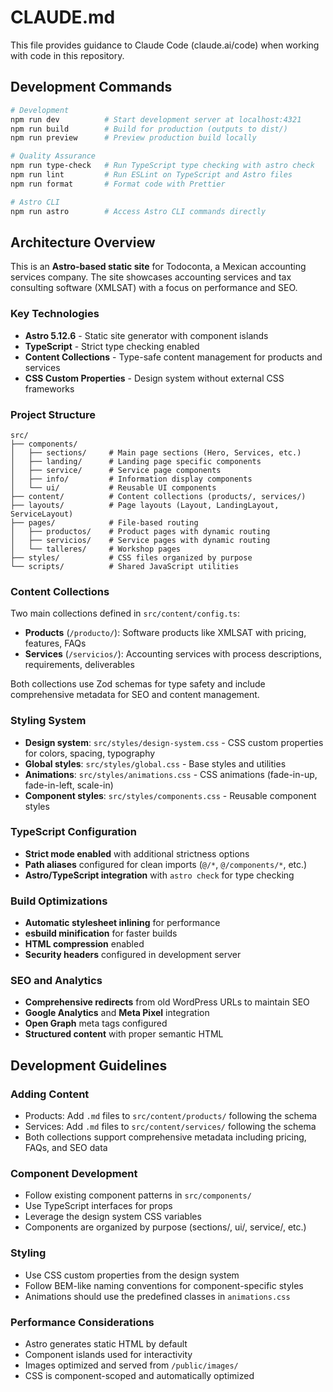# CLAUDE.md

This file provides guidance to Claude Code (claude.ai/code) when working with code in this repository.

## Development Commands

```bash
# Development
npm run dev          # Start development server at localhost:4321
npm run build        # Build for production (outputs to dist/)
npm run preview      # Preview production build locally

# Quality Assurance
npm run type-check   # Run TypeScript type checking with astro check
npm run lint         # Run ESLint on TypeScript and Astro files
npm run format       # Format code with Prettier

# Astro CLI
npm run astro        # Access Astro CLI commands directly
```

## Architecture Overview

This is an **Astro-based static site** for Todoconta, a Mexican accounting services company. The site showcases accounting services and tax consulting software (XMLSAT) with a focus on performance and SEO.

### Key Technologies
- **Astro 5.12.6** - Static site generator with component islands
- **TypeScript** - Strict type checking enabled
- **Content Collections** - Type-safe content management for products and services
- **CSS Custom Properties** - Design system without external CSS frameworks

### Project Structure

```
src/
├── components/
│   ├── sections/     # Main page sections (Hero, Services, etc.)
│   ├── landing/      # Landing page specific components
│   ├── service/      # Service page components
│   ├── info/         # Information display components
│   └── ui/           # Reusable UI components
├── content/          # Content collections (products/, services/)
├── layouts/          # Page layouts (Layout, LandingLayout, ServiceLayout)
├── pages/            # File-based routing
│   ├── productos/    # Product pages with dynamic routing
│   ├── servicios/    # Service pages with dynamic routing
│   └── talleres/     # Workshop pages
├── styles/           # CSS files organized by purpose
└── scripts/          # Shared JavaScript utilities
```

### Content Collections

Two main collections defined in `src/content/config.ts`:

- **Products** (`/producto/`): Software products like XMLSAT with pricing, features, FAQs
- **Services** (`/servicios/`): Accounting services with process descriptions, requirements, deliverables

Both collections use Zod schemas for type safety and include comprehensive metadata for SEO and content management.

### Styling System

- **Design system**: `src/styles/design-system.css` - CSS custom properties for colors, spacing, typography
- **Global styles**: `src/styles/global.css` - Base styles and utilities
- **Animations**: `src/styles/animations.css` - CSS animations (fade-in-up, fade-in-left, scale-in)
- **Component styles**: `src/styles/components.css` - Reusable component styles

### TypeScript Configuration

- **Strict mode enabled** with additional strictness options
- **Path aliases** configured for clean imports (`@/*`, `@/components/*`, etc.)
- **Astro/TypeScript integration** with `astro check` for type checking

### Build Optimizations

- **Automatic stylesheet inlining** for performance
- **esbuild minification** for faster builds
- **HTML compression** enabled
- **Security headers** configured in development server

### SEO and Analytics

- **Comprehensive redirects** from old WordPress URLs to maintain SEO
- **Google Analytics** and **Meta Pixel** integration
- **Open Graph** meta tags configured
- **Structured content** with proper semantic HTML

## Development Guidelines

### Adding Content
- Products: Add `.md` files to `src/content/products/` following the schema
- Services: Add `.md` files to `src/content/services/` following the schema
- Both collections support comprehensive metadata including pricing, FAQs, and SEO data

### Component Development
- Follow existing component patterns in `src/components/`
- Use TypeScript interfaces for props
- Leverage the design system CSS variables
- Components are organized by purpose (sections/, ui/, service/, etc.)

### Styling
- Use CSS custom properties from the design system
- Follow BEM-like naming conventions for component-specific styles
- Animations should use the predefined classes in `animations.css`

### Performance Considerations
- Astro generates static HTML by default
- Component islands used for interactivity
- Images optimized and served from `/public/images/`
- CSS is component-scoped and automatically optimized